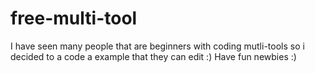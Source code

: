 # free-multi-tool
I have seen many people that are beginners with coding mutli-tools so i decided to a code a example that they can edit :) Have fun newbies :)
